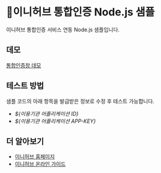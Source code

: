 # :raising_hand:이니허브 통합인증 Node.js 샘플
이니허브 통합인증 서비스 연동 Node.js 샘플입니다.

## 데모
[통합인증창 데모](https://codesandbox.io/p/sandbox/inihub-nodejs-sample-jyfrpp?file=/client/index.html:1,1)

## 테스트 방법
샘플 코드의 아래 항목을 발급받은 정보로 수정 후 테스트 가능합니다.  
* *${이용기관 어플리케이션 ID}*
* *${이용기관 어플리케이션 APP-KEY}*

## 더 알아보기
* [이니허브 홈페이지](https://www.inihub.biz)
* [이니허브 온라인 가이드](http://www2.inihub.biz/docs)
